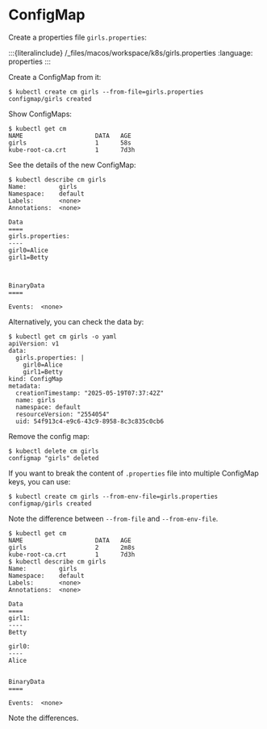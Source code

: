# ConfigMap

Create a properties file `girls.properties`:

:::{literalinclude} /_files/macos/workspace/k8s/girls.properties
:language: properties
:::

Create a ConfigMap from it:

```console
$ kubectl create cm girls --from-file=girls.properties
configmap/girls created
```

Show ConfigMaps:

```console
$ kubectl get cm
NAME                    DATA   AGE
girls                   1      58s
kube-root-ca.crt        1      7d3h
```

See the details of the new ConfigMap:

```console
$ kubectl describe cm girls
Name:         girls
Namespace:    default
Labels:       <none>
Annotations:  <none>

Data
====
girls.properties:
----
girl0=Alice
girl1=Betty



BinaryData
====

Events:  <none>
```

Alternatively, you can check the data by:

```console
$ kubectl get cm girls -o yaml
apiVersion: v1
data:
  girls.properties: |
    girl0=Alice
    girl1=Betty
kind: ConfigMap
metadata:
  creationTimestamp: "2025-05-19T07:37:42Z"
  name: girls
  namespace: default
  resourceVersion: "2554054"
  uid: 54f913c4-e9c6-43c9-8958-8c3c835c0cb6
```

Remove the config map:

```console
$ kubectl delete cm girls
configmap "girls" deleted
```

If you want to break the content of `.properties` file into multiple ConfigMap keys, you can use:

```console
$ kubectl create cm girls --from-env-file=girls.properties
configmap/girls created
```

Note the difference between `--from-file` and `--from-env-file`.

```console
$ kubectl get cm
NAME                    DATA   AGE
girls                   2      2m8s
kube-root-ca.crt        1      7d3h
$ kubectl describe cm girls       
Name:         girls
Namespace:    default
Labels:       <none>
Annotations:  <none>

Data
====
girl1:
----
Betty

girl0:
----
Alice


BinaryData
====

Events:  <none>
```

Note the differences.
